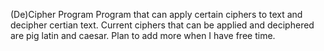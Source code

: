 (De)Cipher Program 
Program that can apply certain ciphers to text and decipher certian text. Current ciphers that can be applied and deciphered are pig latin and caesar. Plan to add more when I have free time.
